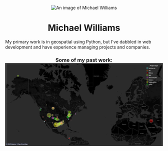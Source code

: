 <p align="center"><img src ="https://www.ers.usda.gov/sites/default/files/images/mikewilliams120x160.png" alt="An image of Michael Williams"></p>

<h1 align="center"> Michael Williams</h1>
My primary work is in geospatial using Python, but I've dabbled in web development and have experience managing projects and companies.
<h3 align="center">Some of my past work: <a href= "https://public.tableau.com/views/Projects_16599850504100/NotableProjects?:language=en-US&:sid=&:redirect=auth&:display_count=n&:showVizHome=no"><img src= "https://raw.githubusercontent.com/CriticalWill/CriticalWill/refs/heads/main/Projects.PNG"></a></h3>
<!--
**CriticalWill/CriticalWill** is a ✨ _special_ ✨ repository because its `README.md` (this file) appears on your GitHub profile.

Here are some ideas to get you started:

- 🔭 I’m currently working on ...
- 🌱 I’m currently learning ...
- 👯 I’m looking to collaborate on ...
- 🤔 I’m looking for help with ...
- 💬 Ask me about ...
- 📫 How to reach me: ...
- 😄 Pronouns: ...
- ⚡ Fun fact: ...
-->
